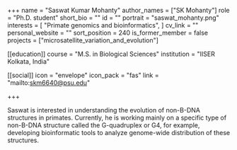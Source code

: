 +++
name = "Saswat Kumar Mohanty"
author_names = ["SK Mohanty"]
role = "Ph.D. student"
short_bio = ""
id = ""
portrait = "saswat_mohanty.png"
interests = [
  "Primate genomics and bioinformatics",
]
cv_link = ""
personal_website = ""
sort_position = 240
is_former_member = false
projects = ["microsatellite_variation_and_evolution"]

[[education]]
  course = "M.S. in Biological Sciences"
  institution = "IISER Kolkata, India"
  
[[social]]
    icon = "envelope"
    icon_pack = "fas"
    link = "mailto:skm6640@psu.edu"


+++

Saswat is interested in understanding the evolution of non-B-DNA structures in primates. Currently, he is working mainly on a specific type of non-B-DNA structure called the G-quadruplex or G4, for example, developing bioinformatic tools to analyze genome-wide distribution of these structures.

